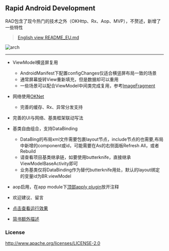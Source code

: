 ## Rapid Android Development

RAD包含了现今热门的技术之外（OKHttp、Rx、Aop、MVP），不赘述，新增了一些特性


> [English view README_EU.md](https://github.com/vihuela/RAD/blob/master/README_EU.md "英文查看")

![arch](http://i.imgur.com/9zyUglL.png)


----------
	
- ViewModel横竖屏复用
	- AndroidManifest下配置configChanges仅适合横竖屏布局一致的场景
	- 通常屏幕旋转View重新填充，但是数据却可以重用
	- 一些场景可以配合ViewModel中间类完成复用，参考[ImageFragment](https://github.com/vihuela/RAD/blob/master/app/src/main/java/worldgo/rad/ui/ImageFragment.java "show")

- 网络使用[OKNet](https://github.com/vihuela/OKNet "OKNet")
	- 完善的缓存、Rx、异常分发支持
- 完善的UI与网络、基类框架联动写法
- 基类自由组合，支持DataBinding
	- DataBing的布局xml文件需要包裹layout节点，include节点的也需要,布局中新增的component或id，可能需要在As的右侧面板Refresh All，或者Rebuild
	- 请查看项目基类继承链，如要使用butterknife，直接继承ViewModelBaseActivity即可
	- 业务基类仅将DataBinding作为替代butterknife用处，默认的layout绑定的变量id为BR.viewModel

- aop启用，在app module下[顶部apply plugin](https://github.com/vihuela/RAD/blob/master/app/build.gradle "apply plugin")放开注释

- 欢迎建议、留言
- [点击查看运行效果](http://v.youku.com/v_show/id_XMjY5OTY5MjM2OA==?spm=a2h3j.8428770.3416059.1)
- [简书额外描述](http://www.jianshu.com/p/9b7c73d278c3 "简书地址")

### License
 
      
http://www.apache.org/licenses/LICENSE-2.0 





